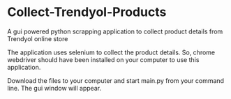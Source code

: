 # Collect-Trendyol-Products
A gui powered python scrapping application to collect product details from Trendyol online store


The application uses selenium to collect the product details. So, chrome webdriver should have been installed on your computer to use this application.

Download the files to your computer and start main.py from your command line. The gui window will appear.
